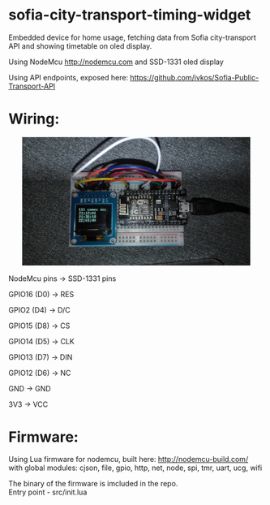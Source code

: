 # sofia-city-transport-timing-widget

Embedded device for home usage,
fetching data from Sofia city-transport API and showing timetable on oled display.

Using NodeMcu http://nodemcu.com
and SSD-1331 oled display

Using API endpoints, exposed here: https://github.com/ivkos/Sofia-Public-Transport-API

# Wiring:

<p align="center">
	<img src="IMG_20160804_210255.jpg" width="450"/>
</p>

NodeMcu pins -> SSD-1331 pins

GPIO16 (D0)  -> RES

GPIO2 (D4)   -> D/C

GPIO15 (D8)  -> CS

GPIO14 (D5)  -> CLK

GPIO13 (D7)  -> DIN

GPIO12 (D6)  -> NC

GND          -> GND

3V3          -> VCC


# Firmware:

Using Lua firmware for nodemcu, built here: http://nodemcu-build.com/
with global modules: cjson, file, gpio, http, net, node, spi, tmr, uart, ucg, wifi

The binary of the firmware is imcluded in the repo.
<br/>
Entry point - src/init.lua
